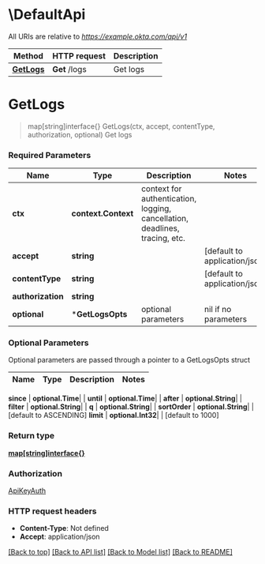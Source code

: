 # \DefaultApi

All URIs are relative to *https://example.okta.com/api/v1*

Method | HTTP request | Description
------------- | ------------- | -------------
[**GetLogs**](DefaultApi.md#GetLogs) | **Get** /logs | Get logs


# **GetLogs**
> map[string]interface{} GetLogs(ctx, accept, contentType, authorization, optional)
Get logs

### Required Parameters

Name | Type | Description  | Notes
------------- | ------------- | ------------- | -------------
 **ctx** | **context.Context** | context for authentication, logging, cancellation, deadlines, tracing, etc.
  **accept** | **string**|  | [default to application/json]
  **contentType** | **string**|  | [default to application/json]
  **authorization** | **string**|  | 
 **optional** | ***GetLogsOpts** | optional parameters | nil if no parameters

### Optional Parameters
Optional parameters are passed through a pointer to a GetLogsOpts struct

Name | Type | Description  | Notes
------------- | ------------- | ------------- | -------------



 **since** | **optional.Time**|  | 
 **until** | **optional.Time**|  | 
 **after** | **optional.String**|  | 
 **filter** | **optional.String**|  | 
 **q** | **optional.String**|  | 
 **sortOrder** | **optional.String**|  | [default to ASCENDING]
 **limit** | **optional.Int32**|  | [default to 1000]

### Return type

[**map[string]interface{}**](map[string]interface{}.md)

### Authorization

[ApiKeyAuth](../README.md#ApiKeyAuth)

### HTTP request headers

 - **Content-Type**: Not defined
 - **Accept**: application/json

[[Back to top]](#) [[Back to API list]](../README.md#documentation-for-api-endpoints) [[Back to Model list]](../README.md#documentation-for-models) [[Back to README]](../README.md)

